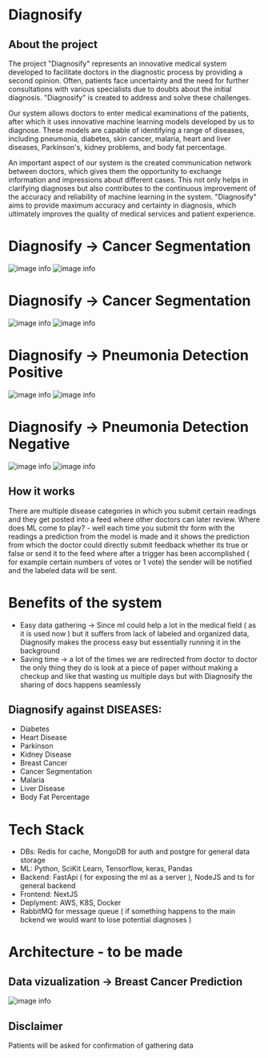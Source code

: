 # Diagnosify

## About the project
The project "Diagnosify" represents an innovative medical system developed to facilitate doctors in the diagnostic process by providing a second opinion. Often, patients face uncertainty and the need for further consultations with various specialists due to doubts about the initial diagnosis. "Diagnosify" is created to address and solve these challenges.

Our system allows doctors to enter medical examinations of the patients, after which it uses innovative machine learning models developed by us to diagnose. These models are capable of identifying a range of diseases, including pneumonia, diabetes, skin cancer, malaria, heart and liver diseases, Parkinson's, kidney problems, and body fat percentage.

An important aspect of our system is the created communication network between doctors, which gives them the opportunity to exchange information and impressions about different cases. This not only helps in clarifying diagnoses but also contributes to the continuous improvement of the accuracy and reliability of machine learning in the system. "Diagnosify" aims to provide maximum accuracy and certainty in diagnosis, which ultimately improves the quality of medical services and patient experience.

# Diagnosify -> Cancer Segmentation
![image info](./readme_images/test_cancer_segmentation_true.jpeg)
![image info](./readme_images/website_cancer_1.png)

# Diagnosify -> Cancer Segmentation
![image info](./readme_images/test_cancer_segmenation2_true.jpeg)
![image info](./readme_images/website_cancer_2.png)

# Diagnosify -> Pneumonia Detection Positive
![image info](./readme_images/test_pneumonia_true.jpeg)
![image info](./readme_images/website_pneumonia_true.png)

# Diagnosify -> Pneumonia Detection Negative
![image info](./readme_images/test_pneumonia_false.jpeg)
![image info](./readme_images/website_pneumonia_false.png)

## How it works

There are multiple disease categories in which you submit certain readings and they get posted into a feed where other doctors can later review. Where does ML come to play? - well 
each time you submit thr form with the readings a prediction from the model is made and it shows the prediction from which the doctor could directly submit feedback whether its true or false or 
send it to the feed where after a trigger has been accomplished ( for example certain numbers of votes or 1 vote) the sender will be notified and the labeled data will be sent.

# Benefits of the system 

 - Easy data gathering -> Since ml could help a lot in the medical field ( as it is used now ) but it suffers from lack of labeled and organized data, Diagnosify makes the process easy but essentially running it in the background
 - Saving time -> a lot of the times we are redirected from doctor to doctor the only thing they do is look at a piece of paper without making a checkup and like that wasting us multiple days but with Diagnosify the sharing of docs happens seamlessly

## Diagnosify against DISEASES:
- Diabetes
- Heart Disease
- Parkinson
- Kidney Disease
- Breast Cancer
- Cancer Segmentation
- Malaria
- Liver Disease
- Body Fat Percentage

# Tech Stack

 - DBs: Redis for cache, MongoDB for auth and postgre for general data storage
 - ML: Python, SciKit Learn, Tensorflow, keras, Pandas
 - Backend: FastApi ( for exposing the ml as a server ), NodeJS and ts for general backend
 - Frontend: NextJS 
 - Deplyment: AWS, K8S, Docker 
 - RabbitMQ for message queue ( if something happens to the main bckend we would want to lose potential diagnoses )

# Architecture - to be made

## Data vizualization -> Breast Cancer Prediction
![image info](./readme_images/data_explained_diagnosify.png)

## Disclaimer 
Patients will be asked for confirmation of gathering data
